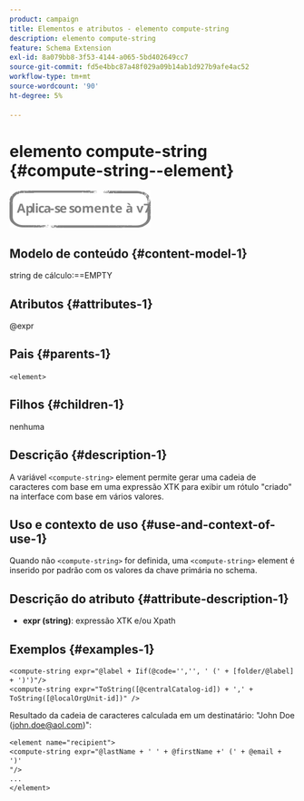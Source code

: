 ```yaml
---
product: campaign
title: Elementos e atributos - elemento compute-string
description: elemento compute-string
feature: Schema Extension
exl-id: 8a079bb8-3f53-4144-a065-5bd402649cc7
source-git-commit: fd5e4bbc87a48f029a09b14ab1d927b9afe4ac52
workflow-type: tm+mt
source-wordcount: '90'
ht-degree: 5%

---
```


# elemento compute-string {#compute-string--element}

![](../../../assets/v7-only.svg)

## Modelo de conteúdo {#content-model-1}

string de cálculo:==EMPTY

## Atributos {#attributes-1}

@expr

## Pais {#parents-1}

`<element>`

## Filhos {#children-1}

nenhuma

## Descrição {#description-1}

A variável `<compute-string>` element permite gerar uma cadeia de caracteres com base em uma expressão XTK para exibir um rótulo &quot;criado&quot; na interface com base em vários valores.

## Uso e contexto de uso {#use-and-context-of-use-1}

Quando não `<compute-string>` for definida, uma `<compute-string>` element é inserido por padrão com os valores da chave primária no schema.

## Descrição do atributo {#attribute-description-1}

* **expr (string)**: expressão XTK e/ou Xpath

## Exemplos {#examples-1}

```
<compute-string expr="@label + Iif(@code='','', ' (' + [folder/@label] + ')')"/>  
<compute-string expr="ToString([@centralCatalog-id]) + ',' + ToString([@localOrgUnit-id])" />
```

Resultado da cadeia de caracteres calculada em um destinatário: &quot;John Doe (john.doe@aol.com)&quot;:

```
<element name="recipient">
<compute-string expr="@lastName + ' ' + @firstName +' (' + @email + ')'
"/>
...
</element>
```

